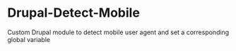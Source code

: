 # Drupal-Detect-Mobile
Custom Drupal module to detect mobile user agent and set a corresponding global variable
